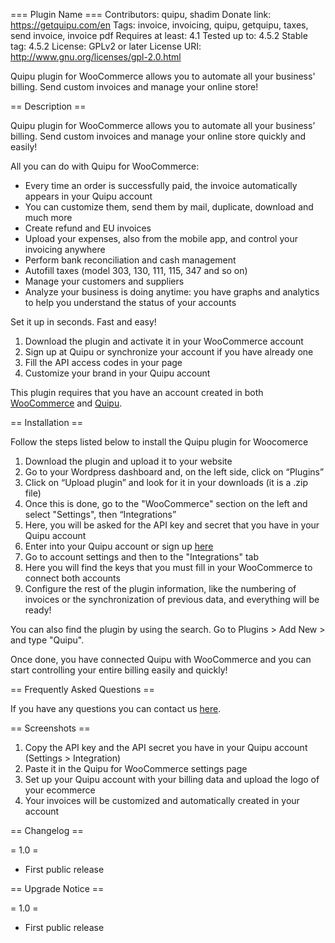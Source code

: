 === Plugin Name ===
Contributors: quipu, shadim
Donate link: https://getquipu.com/en
Tags: invoice, invoicing, quipu, getquipu, taxes, send invoice, invoice pdf
Requires at least: 4.1
Tested up to: 4.5.2
Stable tag: 4.5.2
License: GPLv2 or later
License URI: http://www.gnu.org/licenses/gpl-2.0.html

Quipu plugin for WooCommerce allows you to automate all your business' billing. Send custom invoices and manage your online store!

== Description ==

Quipu plugin for WooCommerce allows you to automate all your business’ billing. Send custom invoices and manage your online store quickly and easily!

All you can do with Quipu for WooCommerce:

* Every time an order is successfully paid, the invoice automatically appears in your Quipu account
* You can customize them, send them by mail, duplicate, download and much more
* Create refund and EU invoices
* Upload your expenses, also from the mobile app, and control your invoicing anywhere
* Perform bank reconciliation and cash management
* Autofill taxes (model 303, 130, 111, 115, 347 and so on)
* Manage your customers and suppliers
* Analyze your business is doing anytime: you have graphs and analytics to help you understand the status of your accounts

Set it up in seconds. Fast and easy!

1. Download the plugin and activate it in your WooCommerce account
2. Sign up at Quipu or synchronize your account if you have already one
3. Fill the API access codes in your page
4. Customize your brand in your Quipu account

This plugin requires that you have an account created in both [WooCommerce](https://www.woothemes.com/woocommerce/) and [Quipu](https://getquipu.com/en).

== Installation ==

Follow the steps listed below to install the Quipu plugin for Woocomerce

1. Download the plugin and upload it to your website
2. Go to your Wordpress dashboard and, on the left side, click on “Plugins”
3. Click on “Upload plugin” and look for it in your downloads (it is a .zip file)
4. Once this is done, go to the "WooCommerce" section on the left and select "Settings", then “Integrations”
5. Here, you will be asked for the API key and secret that you have in your Quipu account
6. Enter into your Quipu account or sign up [here](https://getquipu.com/en/freelances/signup)
7. Go to account settings and then to the "Integrations" tab
8. Here you will find the keys that you must fill in your WooCommerce to connect both accounts
9. Configure the rest of the plugin information, like the numbering of invoices or the synchronization of previous data, and everything will be ready!

You can also find the plugin by using the search. Go to Plugins > Add New > and type "Quipu".

Once done, you have connected Quipu with WooCommerce and you can start controlling your entire billing easily and quickly!

== Frequently Asked Questions ==

If you have any questions you can contact us [here](https://getquipu.com/en/contact).

== Screenshots ==

1. Copy the API key and the API secret you have in your Quipu account (Settings > Integration)
2. Paste it in the Quipu for WooCommerce settings page
3. Set up your Quipu account with your billing data and upload the logo of your ecommerce
4. Your invoices will be customized and automatically created in your account

== Changelog ==

= 1.0 =
* First public release

== Upgrade Notice ==

= 1.0 =
* First public release
